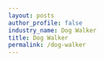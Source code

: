 ```yaml
---
layout: posts 
author_profile: false 
industry_name: Dog Walker
title: Dog Walker
permalink: /dog-walker
---
```

